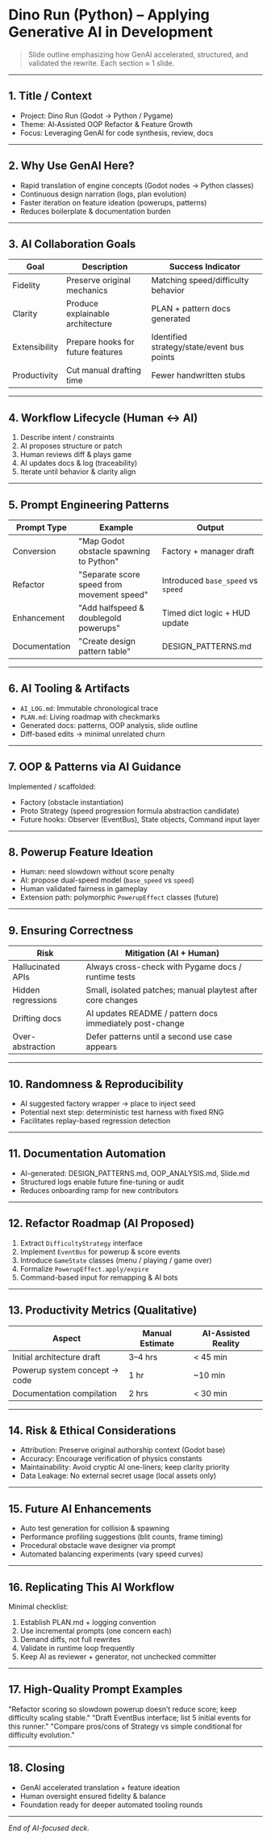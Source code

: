 # Dino Run (Python) – Applying Generative AI in Development

> Slide outline emphasizing how GenAI accelerated, structured, and validated the rewrite. Each section ≈ 1 slide.

---
## 1. Title / Context
- Project: Dino Run (Godot → Python / Pygame)
- Theme: AI‑Assisted OOP Refactor & Feature Growth
- Focus: Leveraging GenAI for code synthesis, review, docs

---
## 2. Why Use GenAI Here?
- Rapid translation of engine concepts (Godot nodes → Python classes)
- Continuous design narration (logs, plan evolution)
- Faster iteration on feature ideation (powerups, patterns)
- Reduces boilerplate & documentation burden

---
## 3. AI Collaboration Goals
| Goal | Description | Success Indicator |
|------|-------------|-------------------|
| Fidelity | Preserve original mechanics | Matching speed/difficulty behavior |
| Clarity | Produce explainable architecture | PLAN + pattern docs generated |
| Extensibility | Prepare hooks for future features | Identified strategy/state/event bus points |
| Productivity | Cut manual drafting time | Fewer handwritten stubs |

---
## 4. Workflow Lifecycle (Human ↔ AI)
1. Describe intent / constraints
2. AI proposes structure or patch
3. Human reviews diff & plays game
4. AI updates docs & log (traceability)
5. Iterate until behavior & clarity align

---
## 5. Prompt Engineering Patterns
| Prompt Type | Example | Output |
|-------------|---------|--------|
| Conversion | "Map Godot obstacle spawning to Python" | Factory + manager draft |
| Refactor | "Separate score speed from movement speed" | Introduced `base_speed` vs `speed` |
| Enhancement | "Add halfspeed & doublegold powerups" | Timed dict logic + HUD update |
| Documentation | "Create design pattern table" | DESIGN_PATTERNS.md |

---
## 6. AI Tooling & Artifacts
- `AI_LOG.md`: Immutable chronological trace
- `PLAN.md`: Living roadmap with checkmarks
- Generated docs: patterns, OOP analysis, slide outline
- Diff-based edits → minimal unrelated churn

---
## 7. OOP & Patterns via AI Guidance
Implemented / scaffolded:
- Factory (obstacle instantiation)
- Proto Strategy (speed progression formula abstraction candidate)
- Future hooks: Observer (EventBus), State objects, Command input layer

---
## 8. Powerup Feature Ideation
- Human: need slowdown without score penalty
- AI: propose dual-speed model (`base_speed` vs `speed`)
- Human validated fairness in gameplay
- Extension path: polymorphic `PowerupEffect` classes (future)

---
## 9. Ensuring Correctness
| Risk | Mitigation (AI + Human) |
|------|-------------------------|
| Hallucinated APIs | Always cross-check with Pygame docs / runtime tests |
| Hidden regressions | Small, isolated patches; manual playtest after core changes |
| Drifting docs | AI updates README / pattern docs immediately post-change |
| Over-abstraction | Defer patterns until a second use case appears |

---
## 10. Randomness & Reproducibility
- AI suggested factory wrapper → place to inject seed
- Potential next step: deterministic test harness with fixed RNG
- Facilitates replay-based regression detection

---
## 11. Documentation Automation
- AI-generated: DESIGN_PATTERNS.md, OOP_ANALYSIS.md, Slide.md
- Structured logs enable future fine-tuning or audit
- Reduces onboarding ramp for new contributors

---
## 12. Refactor Roadmap (AI Proposed)
1. Extract `DifficultyStrategy` interface
2. Implement `EventBus` for powerup & score events
3. Introduce `GameState` classes (menu / playing / game over)
4. Formalize `PowerupEffect.apply/expire`
5. Command-based input for remapping & AI bots

---
## 13. Productivity Metrics (Qualitative)
| Aspect | Manual Estimate | AI-Assisted Reality |
|--------|-----------------|---------------------|
| Initial architecture draft | 3–4 hrs | < 45 min |
| Powerup system concept → code | 1 hr | ~10 min |
| Documentation compilation | 2 hrs | < 30 min |

---
## 14. Risk & Ethical Considerations
- Attribution: Preserve original authorship context (Godot base)
- Accuracy: Encourage verification of physics constants
- Maintainability: Avoid cryptic AI one-liners; keep clarity priority
- Data Leakage: No external secret usage (local assets only)

---
## 15. Future AI Enhancements
- Auto test generation for collision & spawning
- Performance profiling suggestions (blit counts, frame timing)
- Procedural obstacle wave designer via prompt
- Automated balancing experiments (vary speed curves)

---
## 16. Replicating This AI Workflow
Minimal checklist:
1. Establish PLAN.md + logging convention
2. Use incremental prompts (one concern each)
3. Demand diffs, not full rewrites
4. Validate in runtime loop frequently
5. Keep AI as reviewer + generator, not unchecked committer

---
## 17. High-Quality Prompt Examples
"Refactor scoring so slowdown powerup doesn’t reduce score; keep difficulty scaling stable."
"Draft EventBus interface; list 5 initial events for this runner."
"Compare pros/cons of Strategy vs simple conditional for difficulty evolution." 

---
## 18. Closing
- GenAI accelerated translation + feature ideation
- Human oversight ensured fidelity & balance
- Foundation ready for deeper automated tooling rounds

---
_End of AI-focused deck._
